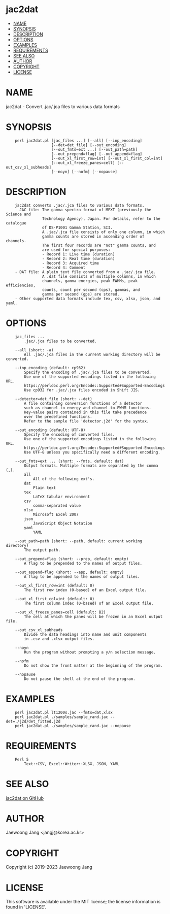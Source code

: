 # jac2dat

<?xml version="1.0" ?>
<!DOCTYPE html PUBLIC "-//W3C//DTD XHTML 1.0 Strict//EN" "http://www.w3.org/TR/xhtml1/DTD/xhtml1-strict.dtd">
<html xmlns="http://www.w3.org/1999/xhtml">
<head>
<meta http-equiv="content-type" content="text/html; charset=utf-8" />
<link rev="made" href="mailto:" />
</head>

<body>



<ul id="index">
  <li><a href="#NAME">NAME</a></li>
  <li><a href="#SYNOPSIS">SYNOPSIS</a></li>
  <li><a href="#DESCRIPTION">DESCRIPTION</a></li>
  <li><a href="#OPTIONS">OPTIONS</a></li>
  <li><a href="#EXAMPLES">EXAMPLES</a></li>
  <li><a href="#REQUIREMENTS">REQUIREMENTS</a></li>
  <li><a href="#SEE-ALSO">SEE ALSO</a></li>
  <li><a href="#AUTHOR">AUTHOR</a></li>
  <li><a href="#COPYRIGHT">COPYRIGHT</a></li>
  <li><a href="#LICENSE">LICENSE</a></li>
</ul>

<h1 id="NAME">NAME</h1>

<p>jac2dat - Convert .jac/.jca files to various data formats</p>

<h1 id="SYNOPSIS">SYNOPSIS</h1>

<pre><code>    perl jac2dat.pl [jac_files ...] [--all] [--inp_encoding]
                    [--det=det_file] [--out_encoding]
                    [--out_fmts=ext ...] [--out_path=path]
                    [--out_prepend=flag] [--out_append=flag]
                    [--out_xl_first_row=int] [--out_xl_first_col=int]
                    [--out_xl_freeze_panes=cell] [--out_csv_xl_subheads]
                    [--noyn] [--nofm] [--nopause]</code></pre>

<h1 id="DESCRIPTION">DESCRIPTION</h1>

<pre><code>    jac2dat converts .jac/.jca files to various data formats.
    - JAC file: The gamma spectra format of MEXT (previously the Science and
                Technology Agency), Japan. For details, refer to the catalogue
                of DS-P1001 Gamma Station, SII.
                A .jac/.jca file consists of only one column, in which
                gamma counts are stored in ascending order of channels.
                The first four records are &quot;not&quot; gamma counts, and
                are used for special purposes:
                - Record 1: Live time (duration)
                - Record 2: Real time (duration)
                - Record 3: Acquired time
                - Record 4: Comment
    - DAT file: A plain text file converted from a .jac/.jca file.
                A .dat file consists of multiple columns, in which
                channels, gamma energies, peak FWHMs, peak efficiencies,
                counts, count per second (cps), gammas, and
                gamma per second (gps) are stored.
    - Other supported data formats include tex, csv, xlsx, json, and yaml.</code></pre>

<h1 id="OPTIONS">OPTIONS</h1>

<pre><code>    jac_files ...
        .jac/.jca files to be converted.

    --all (short: -a)
        All .jac/.jca files in the current working directory will be converted.

    --inp_encoding (default: cp932)
        Specify the encoding of .jac/.jca files to be converted.
        Use one of the supported encodings listed in the following URL.
        https://perldoc.perl.org/Encode::Supported#Supported-Encodings
        Use cp932 for .jac/.jca files encoded in Shift JIS.

    --detector=det_file (short: --det)
        A file containing conversion functions of a detector
        such as channel-to-energy and channel-to-FWHM functions.
        Key-value pairs contained in this file take precedence
        over the predefined functions.
        Refer to the sample file &#39;detector.j2d&#39; for the syntax.

    --out_encoding (default: UTF-8)
        Specify the encoding of converted files.
        Use one of the supported encodings listed in the following URL.
        https://perldoc.perl.org/Encode::Supported#Supported-Encodings
        Use UTF-8 unless you specifically need a different encoding.

    --out_fmts=ext ... (short: --fmts, default: dat)
        Output formats. Multiple formats are separated by the comma (,).
        all
            All of the following ext&#39;s.
        dat
            Plain text
        tex
            LaTeX tabular environment
        csv
            comma-separated value
        xlsx
            Microsoft Excel 2007
        json
            JavaScript Object Notation
        yaml
            YAML

    --out_path=path (short: --path, default: current working directory)
        The output path.

    --out_prepend=flag (short: --prep, default: empty)
        A flag to be prepended to the names of output files.

    --out_append=flag (short: --app, default: empty)
        A flag to be appended to the names of output files.

    --out_xl_first_row=int (default: 0)
        The first row index (0-based) of an Excel output file.

    --out_xl_first_col=int (default: 0)
        The first column index (0-based) of an Excel output file.

    --out_xl_freeze_panes=cell (default: B2)
        The cell at which the panes will be frozen in an Excel output file.

    --out_csv_xl_subheads
        Divide the data headings into name and unit components
        in .csv and .xlsx output files.

    --noyn
        Run the program without prompting a y/n selection message.

    --nofm
        Do not show the front matter at the beginning of the program.

    --nopause
        Do not pause the shell at the end of the program.</code></pre>

<h1 id="EXAMPLES">EXAMPLES</h1>

<pre><code>    perl jac2dat.pl lt1200s.jac --fmts=dat,xlsx
    perl jac2dat.pl ./samples/sample_rand.jac --det=./j2d/det_fitted.j2d
    perl jac2dat.pl ./samples/sample_rand.jac --nopause</code></pre>

<h1 id="REQUIREMENTS">REQUIREMENTS</h1>

<pre><code>    Perl 5
        Text::CSV, Excel::Writer::XLSX, JSON, YAML</code></pre>

<h1 id="SEE-ALSO">SEE ALSO</h1>

<p><a href="https://github.com/jangcom/jac2dat">jac2dat on GitHub</a></p>

<h1 id="AUTHOR">AUTHOR</h1>

<p>Jaewoong Jang &lt;jangj@korea.ac.kr&gt;</p>

<h1 id="COPYRIGHT">COPYRIGHT</h1>

<p>Copyright (c) 2019-2023 Jaewoong Jang</p>

<h1 id="LICENSE">LICENSE</h1>

<p>This software is available under the MIT license; the license information is found in &#39;LICENSE&#39;.</p>


</body>

</html>
